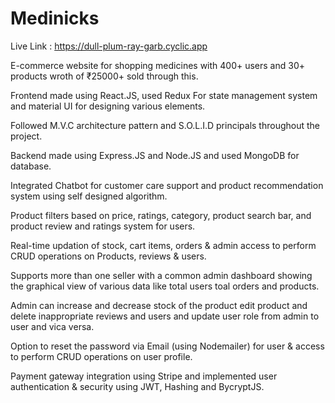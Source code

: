 # Medinicks

Live Link : https://dull-plum-ray-garb.cyclic.app

E-commerce website for shopping medicines with 400+ users and 30+ products wroth of ₹25000+ sold through this.

Frontend made using React.JS, used Redux For state management system and material UI for designing various elements.

Followed M.V.C architecture pattern and S.O.L.I.D principals throughout the project.

Backend made using Express.JS and Node.JS and used MongoDB for database.

Integrated Chatbot for customer care support and product recommendation system using self designed algorithm.

Product filters based on price, ratings, category, product search bar, and product review and ratings system for users.

Real-time updation of stock, cart items, orders & admin access to perform CRUD operations on Products, reviews & users.

Supports more than one seller with a common admin dashboard showing the graphical view of various data like total users toal orders and products.

Admin can increase and decrease stock of the product edit product and delete inappropriate reviews and users and update user role from admin to user and vica versa.

Option to reset the password via Email (using Nodemailer) for user & access to perform CRUD operations on user profile.

Payment gateway integration using Stripe and implemented user authentication & security using JWT, Hashing and BycryptJS.
